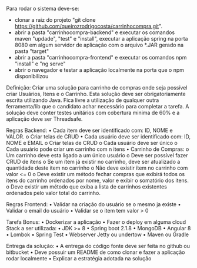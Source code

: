 Para rodar o sistema deve-se:
- clonar a raiz do projeto "git clone https://github.com/queirozrodrigocosta/carrinhocompra.git".
- abrir a pasta "carrinhocompra-backend" e executar os comandos maven "updade", "test" e "install", executar a aplicação spring na porta 8080 em algum servidor de aplicação com o arquivo *.JAR gerado na pasta "target"
- abrir a pasta "carrinhocompra-frontend" e executar os comandos npm "install" e "ng serve"
- abrir o navegador e testar a aplicação localmente na porta que o npm disponibilizou

Definição: Criar uma solução para carrinho de compras onde seja possível criar Usuários, Itens e o Carrinho. Esta solução deve ser obrigatoriamente escrita utilizando Java. Fica livre a utilização de qualquer outra ferramenta/lib que o candidato achar necessário para completar a tarefa. A solução deve conter testes unitários com cobertura minima de 60% e a aplicação deve ser Threadsafe. 

Regras Backend: • Cada ítem deve ser identificado com: ID, NOME e VALOR. o Criar telas de CRUD • Cada usuário deve ser identificado com: ID, NOME e EMAIL o Criar telas de CRUD o Cada usuário deve ser único o Cada usuário pode criar um carrinho com n itens • Carrinho de Compras: o Um carrinho deve esta ligado a um único usuário o Deve ser possível fazer CRUD de itens o Se um ítem já existir no carrinho, deve ser atualizado a quantidade deste item no carrinho o Não deve existir ítem no carrinho com valor <= 0 o Deve existir um método fechar compras que exibirá todos os itens do carrinho ordenados por nome, valor e exibir o somatório dos itens. o Deve existir um método que exiba a lista de carrinhos existentes ordenados pelo valor total do carrinho. 

Regras Frontend: • Validar na criação do usuário se o mesmo ja existe • Validar o email do usuário • Validar se o item tem valor > 0 

Tarefa Bonus: • Dockerizar a aplicação • Fazer o deploy em alguma cloud Stack a ser utilizada: • JDK >= 8 • Spring boot 2.1.8 • MongoDB • Angular 8 • Lombok • Spring Test • Webserver Jetty ou undertow • Maven ou Gradle 

Entrega da solução: • A entrega do código fonte deve ser feita no github ou bitbucket • Deve possuir um README de como clonar e fazer a aplicação rodar localmente • Explicar a estratégia adotada na solução

